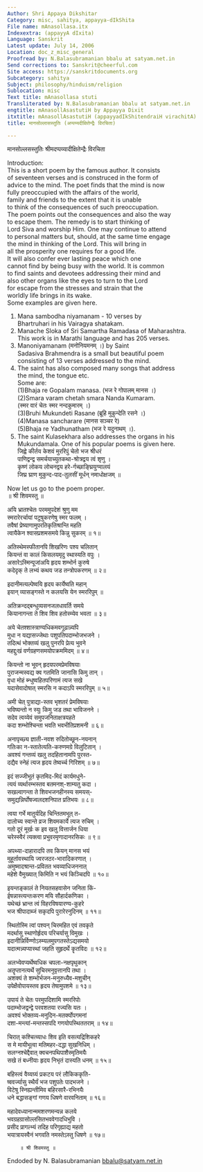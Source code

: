 ```yaml
---
Author: Shri Appaya Dikshitar
Category: misc, sahitya, appayya-dIkShita
File name: mAnasollasa.itx
Indexextra: (appayyA dIxita)
Language: Sanskrit
Latest update: July 14, 2006
Location: doc_z_misc_general
Proofread by: N.Balasubramanian bbalu at satyam.net.in
Send corrections to: Sanskrit@cheerful.com
Site access: https://sanskritdocuments.org
Subcategory: sahitya
Subject: philosophy/hinduism/religion
Sublocation: misc
Text title: mAnasollasa stuti
Transliterated by: N.Balasubramanian bbalu at satyam.net.in
engtitle: mAnasollAsastutiH by Appayya Dixit
itxtitle: mAnasollAsastutiH (appayyadIkShitendraiH virachitA)
title: मानसोल्लासस्तुतिः (अप्पय्यदीक्षितेन्द्रैः विरचिता)

---
```

  
 मानसोल्लसस्तुतिः श्रीमदप्पय्यादीक्षितेन्द्रैः विरचिता   
  
 Introduction:    
This is a short poem by the famous author. It consists  
of seventeen verses and is construced in the form of  
advice to the mind. The poet finds that the mind is now  
fully preoccupied with the affairs of the world,  
family and friends  to the extent that it is unable  
to think of the consequences of such preoccupation.  
The poem points out the consequences and also the way  
to escape them. The remedy is to start thinking of  
Lord Siva and worship Him.  One may continue to attend  
to personal matters but, should, at the same time engage  
the mind in thinking of the Lord. This will bring in  
all the prosperity one requires for a good life.  
It will also confer ever lasting peace which one  
cannot find by being busy with the world.  It is common  
to find saints and devotees addressing their mind and  
also other organs like the eyes to turn to the Lord  
for escape from the stresses and strain that the  
worldly life brings in its wake.  
Some examples are given here.  
1) Mana sambodha niyamanam - 10 verses by  
   Bhartruhari in his Vairagya shatakam.  
2) Manache Sloka of Sri Samartha Ramadasa of Maharashtra.  
   This work is in Marathi language and has 205 verses.  
3) Manoniyamanam (मनोनियमनम् ।) by Saint  
   Sadasiva Brahmendra is a small but beautiful poem  
   consisting of 13 verses addressed to the mind.  
4) The saint has also composed many songs that address  
   the mind, the tongue etc.  
   Some are:    
   (1)Bhaja re Gopalam manasa. (भज रे गोपालम् मानस ।)  
   (2)Smara varam chetah smara Nanda Kumaram.  
   (स्मर वारं चेतः स्मर नन्दकुमारम् ।)  
   (3)Bruhi Mukundeti Rasane (ब्रूहि मुकुन्देति रसने ।)  
   (4)Manasa sancharare (मानस सञ्चर रे)  
   (5)Bhaja re Yadhunatham (भज रे यदुनाथम् ।).  
5) The saint Kulasekhara also addresses the organs in his  
   Mukundamala. One of his popular poems is given here.  
   जिह्वे कीर्तय केशवं मुररिपुं चेतो भज श्रीधरं  
   पाणिद्वन्द्व समर्चयाच्युतकथा-श्रोत्रद्वय त्वं शृणु ।  
   कृष्णं लोकय लोचनद्वय हरे-र्गच्छाङ्घ्रियुग्मालयं  
   जिघ्र घ्राण मुकुन्द-पाद-तुलसीं मूर्धन् नमाधोक्षजम् ॥   
  
Now let us go to the poem proper.  
       ॥ श्री शिवमस्तु ॥  
  
अयि भ्रातश्चेतः परममुपदेशं श्रुणु मम  
      स्मरारेरर्चायां पटुषुकरणेषु स्मर फलम् ।  
तवैषां प्रेष्याणामुपरतिकृतिश्रान्ति महति  
      त्वायैकेन श्वासप्रशमसमये किन्नु सुकरम् ॥ १॥  
  
अतिस्थेमस्फीतानपि शिखरिणः पश्य चलितान्  
      कियन्तं वा कालं किसलयमृदु स्थास्यति वपुः ।  
असारेऽस्मिन्पूजांअयि हृदय शम्भोर्न कुरुषे  
      कदेदृक् ते लभ्यं कथय जड तन्त्रोपकरणम् ॥ २॥  
  
इदानीमत्यल्पेष्वयि हृदय कार्येष्वति महान्  
      इयान् व्यासङ्गस्ते न कलयसि येन स्मररिपुम् ॥  
  
अतिक्रन्दद्बन्धुव्यसनजलधावर्ति समये  
      कियानागन्ता ते शिव शिव हतोस्म्येव भवता ॥ ३॥  
  
अये चेतश्शास्त्राण्यधिकमवगूढान्न्यपि  
      मुधा न यद्यासज्जेथाः पशुपतिपदाम्भोजभजने ।  
तदित्थं भोक्तव्यं खलु पुनरपि प्रेत्य भुवने  
      महद्दुःखं वर्णग्रहणसमयोपक्रममिदम् ॥ ४॥  
  
कियन्तो ना भूवन् हृदयपरमप्रेमविषयाः  
      पुराजन्मस्वद्य क्व गतमिति जानासि किमु तान् ।  
वृधा मोहं ब्न्धुष्वहितपरिणामं त्यज सखे  
      यदासेवादोषात् स्मरसि न कदाऽपि स्मररिपुम् ॥ ५॥  
  
अमी चेत् पुत्राद्या-स्तव भृशतरं प्रेमविषयाः  
      भविष्यन्तो न स्युः किमु जड तथा भाविजनने ।  
सदेव त्वय्येवं समुपजनिताक्षत्रयहते  
     कदा शम्भोश्चिन्ता भवति भवभीतिप्रशमनी ॥ ६॥  
  
अनापृच्छ्य ज्ञाती-नवश रुदितोच्छून-नयनान्  
      गतिःका न-स्तातेत्यति-करुणमग्रे विलुटितान् ।  
अवश्यं गन्तव्यं खलु तदहितानामपि पुरस्त-  
      दद्यैव स्नेहं त्यज हृदय तेष्वर्च्च गिरिशम् ॥ ७॥  
  
इदं सज्जीभूतं कृतमिद-मिदं कार्यमधुने-  
      त्ययं व्यर्थारम्भस्तव बतमनश्-शाम्यतु कदा ।  
  सखल्वागन्ता ते शिवभजनहीनस्य समयस्-  
      समुद्यन्निर्घोषज्वलदशनिपात प्रतिभयः ॥ ८॥  
  
त्वया गर्भे मातुर्यदिह चिन्तितमभूत् त-  
      दालोच्य स्वान्ते व्रज शिवमकार्ये त्यज रुचिम् ।  
गतो दूरं मूर्खः क इव खलु वित्तार्जन धिया  
      चरेस्स्वैरं त्यक्त्वा प्रभुवरमृणादानरसिकः ॥ ९॥  
  
अपथ्या-दाहारादपि तव कियन् मानस भयं  
      मुहूर्तावस्थायि ज्वरजठर-भारादिकरणात् ।  
अमुष्मादश्रान्त-प्रवितत भवव्याधिजननात्  
      महेशे वैमुख्यात् किमिति न भयं किञ्चिदपि ॥ १०॥  
  
इयन्तङ्कालं ते नियतसहवासेन जनिता किं-  
      ईषन्नास्त्यन्तःकरण मयि सौहार्दकणिका ।  
यथेच्छं भ्रान्त त्वं विहरविषयारण्य-कुहरे  
      भज श्रीपादाब्जं सकृदपि पुरारेरनुदिनम् ॥ ११॥  
  
स्थितोस्मि त्वां पश्यन् चिरमहित एवं तवकृते  
      मदर्थासु स्थाणोर्हृदय परिचर्यासु विमुखः ।  
इदानीन्निर्विण्णोऽस्म्यलमुपगतस्तेऽद्यसमयो  
यदात्मन्न्यप्यास्थां जहति सुहृदर्थे कॄतविदः ॥ १२॥  
  
अलभ्येवप्यर्थेष्वधिक चपला-नक्षपृथुकान्  
      अतॄप्तानत्यर्थे सुचिरमनुवृत्तानपि तथा ।  
अशक्यं ते शम्भोर्भजन-मनुरुध्यैव-मशुचीन्  
      उपेक्षैवोपायस्तव हृदय तेषामुपशमे ॥ १३॥  
  
उपायं ते चेतः परमुपदिशामि स्मररिपोः  
      पदाम्भोजद्वन्द्वे परवशतया रज्यसि यतः ।  
अवश्यं भोक्तव्य-मनुदिन-मतर्क्योपगमनां  
      दशा-मन्त्यां-मन्तस्सपदि गणयोपस्थिततराम् ॥ १४॥  
  
चिरात् कश्चित्व्याधः शिव इति वसत्यद्रिशिकहरे  
      स मे मायीभूत्वा मतिमहर-दद्धा सुखनिधिम् ।  
सलग्नश्चेद्दैवात् क्वचनपथिपाशैस्मृतिमयैः  
      सखे तं बध्नीयाः हृदय निभृतं दास्यति धनम् ॥ १५॥  
  
बहिस्त्वं वैय्यग्र्यं प्रकटय परं लौकिककृति-  
      ष्ववर्ज्यासु स्थैर्यं भज पशुपतेः पादभजने ।  
विटेषु स्निह्यन्तीमिव बहिरसारै-रभिनयैः  
      धने बद्धासङ्गां गणय धिषणे वारवनिताम् ॥ १६॥  
  
महादेवध्यानान्ममशरणमन्यन्न कलये  
      भवग्रहग्रासोल्लसितभववेगादधिभुवि ।  
प्रसीद प्रागल्भ्यं तदिह परिगृह्याद्य महतो  
      भयात्रायस्वैनं भगवति नमस्तेऽस्तु धिषणे ॥ १७॥  
  
        ॥ श्री शिवमस्तु ॥  
  
  
  
  
  
Endoded by N. Balasubramanian bbalu@satyam.net.in  
  
